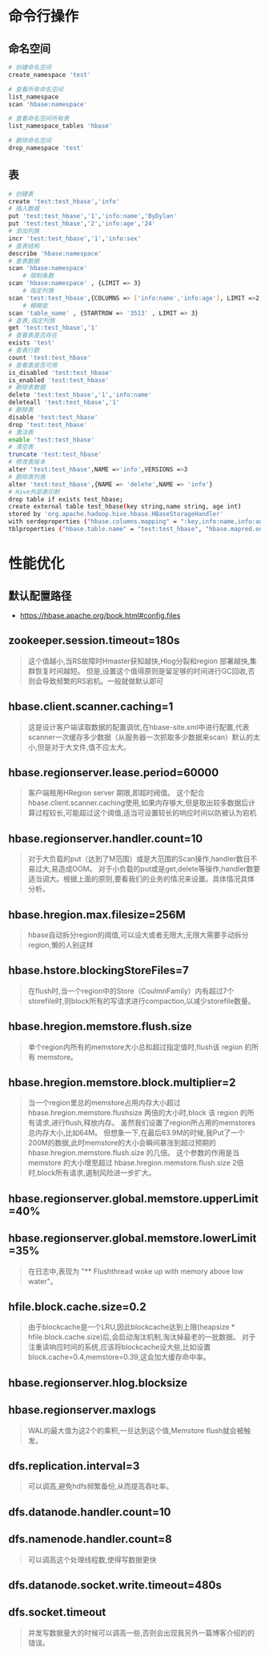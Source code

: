 # 命令行操作
## 命名空间
```sh
# 创建命名空间
create_namespace 'test'

# 查看所有命名空间
list_namespace
scan 'hbase:namespace'

# 查看命名空间所有表
list_namespace_tables 'hbase'

# 删除命名空间
drop_namespace 'test'
```

## 表
```sh
# 创建表
create 'test:test_hbase','info'
# 插入数据
put 'test:test_hbase','1','info:name','ByDylan'
put 'test:test_hbase','2','info:age','24'
# 添加列族
incr 'test:test_hbase','1','info:sex'
# 查表结构
describe 'hbase:namespace'
# 查表数据
scan 'hbase:namespace'
	# 限制条数
scan 'hbase:namespace' , {LIMIT => 3}
	# 指定列族
scan 'test:test_hbase',{COLUMNS => ['info:name','info:age'], LIMIT =>2,STARTROW => '1'}
	# 模糊查
scan 'table_name' , {STARTROW => '3513' , LIMIT => 3}
# 查表,指定列族
get 'test:test_hbase','1'
# 查看表是否存在
exists 'test'
# 查表行数
count 'test:test_hbase'
# 查看表是否可用
is_disabled 'test:test_hbase'
is_enabled 'test:test_hbase'
# 删除表数据
delete 'test:test_hbase','1','info:name'
deleteall 'test:test_hbase','1'
# 删除表
disable 'test:test_hbase'
drop 'test:test_hbase'
# 激活表
enable 'test:test_hbase'
# 清空表
truncate 'test:test_hbase'
# 修改表版本
alter 'test:test_hbase',NAME =>'info',VERSIONS =>3
# 删除表列族
alter 'test:test_hbase',{NAME => 'delete',NAME => 'info'}
# Hive外部表印射
drop table if exists test_hbase;
create external table test_hbase(key string,name string, age int) 
stored by 'org.apache.hadoop.hive.hbase.HBaseStorageHandler' 
with serdeproperties ("hbase.columns.mapping" = ":key,info:name,info:age") 
tblproperties ("hbase.table.name" = "test:test_hbase", "hbase.mapred.output.outputtable" = "test_hbase");
```

# 性能优化
## 默认配置路径
- https://hbase.apache.org/book.html#config.files

## zookeeper.session.timeout=180s
> 这个值越小,当RS故障时Hmaster获知越快,Hlog分裂和region 部署越快,集群恢复时间越短。 
> 但是,设置这个值得原则是留足够的时间进行GC回收,否则会导致频繁的RS宕机。一般就做默认即可

## hbase.client.scanner.caching=1
> 这是设计客户端读取数据的配置调优,在hbase-site.xml中进行配置,代表scanner一次缓存多少数据（从服务器一次抓取多少数据来scan）默认的太小,但是对于大文件,值不应太大。

## hbase.regionserver.lease.period=60000
> 客户端租用HRegion server 期限,即超时阀值。
> 这个配合hbase.client.scanner.caching使用,如果内存够大,但是取出较多数据后计算过程较长,可能超过这个阈值,适当可设置较长的响应时间以防被认为宕机

## hbase.regionserver.handler.count=10
> 对于大负载的put（达到了M范围）或是大范围的Scan操作,handler数目不易过大,易造成OOM。 
> 对于小负载的put或是get,delete等操作,handler数要适当调大。根据上面的原则,要看我们的业务的情况来设置。具体情况具体分析。

## hbase.hregion.max.filesize=256M
> hbase自动拆分region的阈值,可以设大或者无限大,无限大需要手动拆分region,懒的人别这样

## hbase.hstore.blockingStoreFiles=7
> 在flush时,当一个region中的Store（CoulmnFamily）内有超过7个storefile时,则block所有的写请求进行compaction,以减少storefile数量。

## hbase.hregion.memstore.flush.size
> 单个region内所有的memstore大小总和超过指定值时,flush该 region 的所有 memstore。

## hbase.hregion.memstore.block.multiplier=2
> 当一个region里总的memstore占用内存大小超过 hbase.hregion.memstore.flushsize 两倍的大小时,block 该 region 的所有请求,进行flush,释放内存。
> 虽然我们设置了region所占用的memstores总内存大小,比如64M。
> 但想象一下,在最后63.9M的时候,我Put了一个200M的数据,此时memstore的大小会瞬间暴涨到超过预期的 hbase.hregion.memstore.flush.size 的几倍。
> 这个参数的作用是当 memstore 的大小增至超过 hbase.hregion.memstore.flush.size 2倍时,block所有请求,遏制风险进一步扩大。

## hbase.regionserver.global.memstore.upperLimit=40%
## hbase.regionserver.global.memstore.lowerLimit=35%
> 在日志中,表现为 "** Flushthread woke up with memory above low water"。

## hfile.block.cache.size=0.2
> 由于blockcache是一个LRU,因此blockcache达到上限(heapsize * hfile.block.cache.size)后,会启动淘汰机制,淘汰掉最老的一批数据。
> 对于注重读响应时间的系统,应该将blockcache设大些,比如设置 block.cache=0.4,memstore=0.39,这会加大缓存命中率。

## hbase.regionserver.hlog.blocksize
## hbase.regionserver.maxlogs
> WAL的最大值为这2个的乘积,一旦达到这个值,Memstore flush就会被触发。

## dfs.replication.interval=3
> 可以调高,避免hdfs频繁备份,从而提高吞吐率。

## dfs.datanode.handler.count=10
## dfs.namenode.handler.count=8
> 可以调高这个处理线程数,使得写数据更快

## dfs.datanode.socket.write.timeout=480s
## dfs.socket.timeout
> 并发写数据量大的时候可以调高一些,否则会出现我另外一篇博客介绍的的错误。